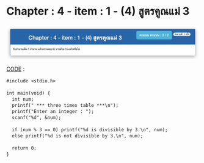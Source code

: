 # Chapter : 4 - item : 1 - (4) สูตรคูณแม่ 3

![img](./assets/1.jpg)

[CODE][file] :
```
#include <stdio.h>

int main(void) {
  int num;
  printf(" *** three times table ***\n");
  printf("Enter an integer : ");
  scanf("%d", &num);

  if (num % 3 == 0) printf("%d is divisible by 3.\n", num);
  else printf("%d is not divisible by 3.\n", num);
  
  return 0;
}
```

[file]: ./src/01.c
